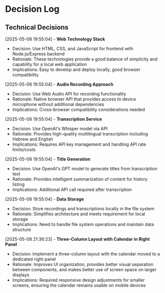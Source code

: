 # Decision Log

## Technical Decisions

[2025-05-08 19:55:04] - **Web Technology Stack**
- Decision: Use HTML, CSS, and JavaScript for frontend with Node.js/Express backend
- Rationale: These technologies provide a good balance of simplicity and capability for a local web application
- Implications: Easy to develop and deploy locally, good browser compatibility

[2025-05-08 19:55:04] - **Audio Recording Approach**
- Decision: Use Web Audio API for recording functionality
- Rationale: Native browser API that provides access to device microphone without additional dependencies
- Implications: Cross-browser compatibility considerations needed

[2025-05-08 19:55:04] - **Transcription Service**
- Decision: Use OpenAI's Whisper model via API
- Rationale: Provides high-quality multilingual transcription including Hebrew and English
- Implications: Requires API key management and handling API rate limits/costs

[2025-05-08 19:55:04] - **Title Generation**
- Decision: Use OpenAI's GPT model to generate titles from transcription text
- Rationale: Provides intelligent summarization of content for history listing
- Implications: Additional API call required after transcription

[2025-05-08 19:55:04] - **Data Storage**
- Decision: Store recordings and transcriptions locally in the file system
- Rationale: Simplifies architecture and meets requirement for local storage
- Implications: Need to handle file system operations and maintain data structure

[2025-05-08 21:36:23] - **Three-Column Layout with Calendar in Right Panel**
- Decision: Implement a three-column layout with the calendar moved to a dedicated right panel
- Rationale: Improves UI organization, provides better visual separation between components, and makes better use of screen space on larger displays
- Implications: Required responsive design adjustments for smaller screens, ensuring the calendar remains usable on mobile devices
